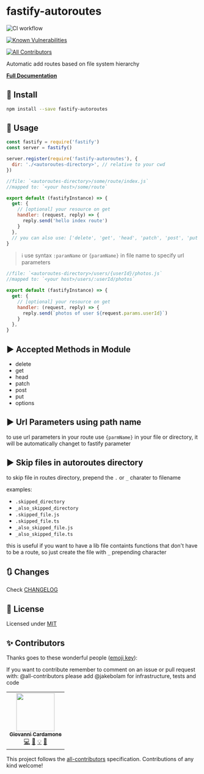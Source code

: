 # fastify-autoroutes

![CI workflow](https://github.com/GiovanniCardamone/fastify-autoroutes/workflows/CI%20workflow/badge.svg)

[![Known Vulnerabilities](https://snyk.io/test/github/GiovanniCardamone/fastify-autoroutes/badge.svg)](https://snyk.io/test/github/GiovanniCardamone/fastify-autoroutes)

<!-- ALL-CONTRIBUTORS-BADGE:START - Do not remove or modify this section -->
[![All Contributors](https://img.shields.io/badge/all_contributors-1-gren.svg?style=flat)](#contributors-)
<!-- ALL-CONTRIBUTORS-BADGE:END -->

Automatic add routes based on file system hierarchy

**[Full Documentation](https://giovannicardamone.github.io/fastify-autoroutes/)**

## :rocket: Install

```sh
npm install --save fastify-autoroutes
```

## :blue_book: Usage

```js
const fastify = require('fastify')
const server = fastify()

server.register(require('fastify-autoroutes'), {
  dir: './<autoroutes-directory>', // relative to your cwd
})
```

```js
//file: `<autoroutes-directory>/some/route/index.js`
//mapped to: `<your host>/some/route`

export default (fastifyInstance) => {
  get: {
    // [optional] your resource on get
    handler: (request, reply) => {
      reply.send('hello index route')
    }
  },
  // you can also use: ['delete', 'get', 'head', 'patch', 'post', 'put', 'options']
}
```

> :information_source: use syntax `:paramName` or `{paramName}` in file name to specify url parameters

```js
//file: `<autoroutes-directory>/users/{userId}/photos.js`
//mapped to: `<your host>/users/:userId/photos`

export default (fastifyInstance) => {
  get: {
    // [optional] your resource on get
    handler: (request, reply) => {
      reply.send(`photos of user ${request.params.userId}`)
    }
  },
}
```

## :arrow_forward: Accepted Methods in Module

- delete
- get
- head
- patch
- post
- put
- options

## :arrow_forward: Url Parameters using path name

to use url parameters in your route use `{parmName}` in your file or directory, it will be automatically changet to fastify parameter

## :arrow_forward: Skip files in autoroutes directory

to skip file in routes directory, prepend the `.` or `_` charater to filename

examples:

- `.skipped_directory`
- `_also_skipped_directory`
- `.skipped_file.js`
- `.skipped_file.ts`
- `_also_skipped_file.js`
- `_also_skipped_file.ts`

this is useful if you want to have a lib file containts functions that don't have to be a route, so just create the file with `_` prepending character

## :arrows_clockwise: Changes

Check [CHANGELOG](./CHANGELOG.md)

## :page_facing_up: License

Licensed under [MIT](./LICENSE)

## :sparkles: Contributors

Thanks goes to these wonderful people ([emoji key](https://allcontributors.org/docs/en/emoji-key)):

If you want to contribute remember to comment on an issue or pull request with:
@all-contributors please add @jakebolam for infrastructure, tests and code

<!-- ALL-CONTRIBUTORS-LIST:START - Do not remove or modify this section -->
<!-- prettier-ignore-start -->
<!-- markdownlint-disable -->
<table>
  <tr>
    <td align="center"><a href="http://giovannicardamone.github.io"><img src="https://avatars0.githubusercontent.com/u/5117748?v=4" width="100px;" alt=""/><br /><sub><b>Giovanni Cardamone</b></sub></a><br /><a href="https://github.com/GiovanniCardamone/fastify-autoroutes/commits?author=GiovanniCardamone" title="Code">💻</a> <a href="https://github.com/GiovanniCardamone/fastify-autoroutes/commits?author=GiovanniCardamone" title="Documentation">📖</a> <a href="#example-GiovanniCardamone" title="Examples">💡</a> <a href="#maintenance-GiovanniCardamone" title="Maintenance">🚧</a></td>
  </tr>
</table>

<!-- markdownlint-enable -->
<!-- prettier-ignore-end -->
<!-- ALL-CONTRIBUTORS-LIST:END -->

This project follows the [all-contributors](https://github.com/all-contributors/all-contributors) specification. Contributions of any kind welcome!
